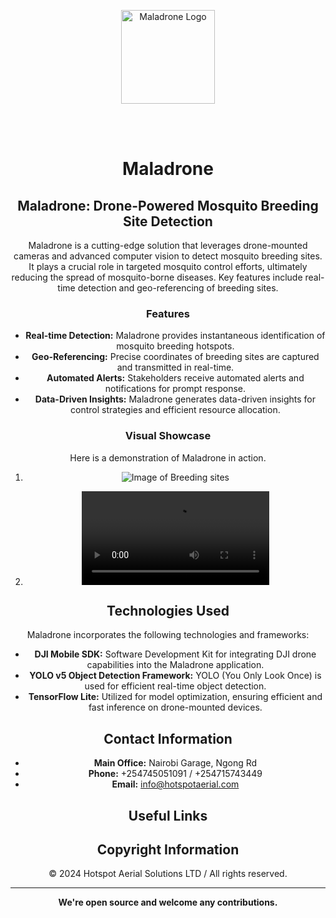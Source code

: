 <div align="center">
  <p>
    <a align="center" href="https://www.hotspotaerial.com/blogs/Maladrone/" target="_blank">
     <img src="https://github.com/Samsonroyal/Maladrone/assets/26835888/10100e36-dcae-401e-b981-924b207e770a" alt="Maladrone Logo" width="150" height="150"></a>
  </p>

  <br>
 

  <br>
  
# Maladrone 




## Maladrone: Drone-Powered Mosquito Breeding Site Detection

Maladrone is a cutting-edge solution that leverages drone-mounted cameras and advanced computer vision to detect mosquito breeding sites. It plays a crucial role in targeted mosquito control efforts, ultimately reducing the spread of mosquito-borne diseases. Key features include real-time detection and geo-referencing of breeding sites.

### Features

- **Real-time Detection:** Maladrone provides instantaneous identification of mosquito breeding hotspots.
- **Geo-Referencing:** Precise coordinates of breeding sites are captured and transmitted in real-time.
- **Automated Alerts:** Stakeholders receive automated alerts and notifications for prompt response.
- **Data-Driven Insights:** Maladrone generates data-driven insights for control strategies and efficient resource allocation.

### Visual Showcase
Here is a demonstration of Maladrone in action.
1. ![Image of Breeding sites](https://github.com/Samsonroyal/Maladrone/assets/26835888/a7c83209-ad68-47db-8dc6-30e3ac2cbfd0)

2. ![Video showing Maladrone in action](https://res.cloudinary.com/imagea/video/upload/v1704382803/DJI_0782_Trim_y2xzjf.mp4)

## Technologies Used

Maladrone incorporates the following technologies and frameworks:

- **DJI Mobile SDK:** Software Development Kit for integrating DJI drone capabilities into the Maladrone application.
- **YOLO v5 Object Detection Framework:** YOLO (You Only Look Once) is used for efficient real-time object detection.
- **TensorFlow Lite:** Utilized for model optimization, ensuring efficient and fast inference on drone-mounted devices.

## Contact Information
- **Main Office:** Nairobi Garage, Ngong Rd
- **Phone:** +254745051091 / +254715743449
- **Email:** info@hotspotaerial.com

## Useful Links

## Copyright Information
© 2024 Hotspot Aerial Solutions LTD / All rights reserved.

---

**We're open source and welcome any contributions.**
</div>

